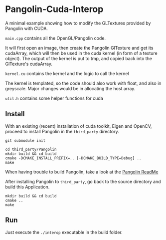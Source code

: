 # Pangolin-Cuda-Interop

A minimal example showing how to modify the GLTextures provided by Pangolin with CUDA.

`main.cpp` contains all the OpenGL/Pangolin code.

It will first open an image, then create the Pangolin GlTexture and get its cudaArray, which will then be used in the cuda kernel (in form of a texture object). The output of the kernel is put to tmp, and copied back into the GlTexture's cudaArray.

`kernel.cu` contains the kernel and the logic to call the kernel

The kernel is templated, so the code should also work with float, and also in greyscale. Major changes would be in allocating the host array.

`util.h` contains some helper functions for cuda


## Install

With an existing (recent) installation of cuda toolkit, Eigen and OpenCV, proceed to install Pangolin in the `third_party` directory.

```
git submodule init

cd third_party/Pangolin
mkdir build && cd build
cmake -DCMAKE_INSTALL_PREFIX=.. [-DCMAKE_BUILD_TYPE=Debug] ..
make
``` 

When having trouble to build Pangolin, take a look at the [Pangolin ReadMe](https://github.com/stevenlovegrove/Pangolin/#dependencies)

After installing Pangolin to `third_party`, go back to the source directory and build this Application.

```
mkdir build && cd build
cmake ..
make
```

## Run

Just execute the `./interop` executable in the build folder.
